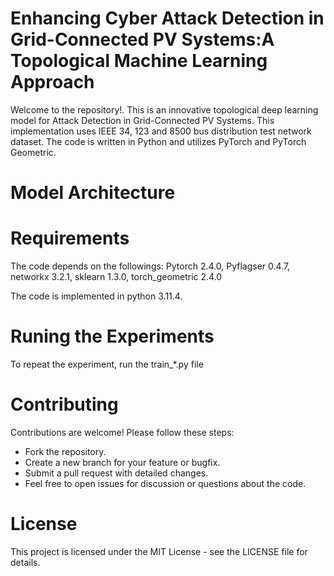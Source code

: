 
# Enhancing Cyber Attack Detection in Grid-Connected PV Systems:A Topological Machine Learning Approach
Welcome to the repository!. This is an innovative topological deep learning model for Attack Detection in Grid-Connected PV Systems. This implementation uses IEEE 34, 123 and 8500 bus distribution test network dataset. The code is written in Python and utilizes PyTorch and PyTorch Geometric.


# Model Architecture



# Requirements
The code depends on the followings:
Pytorch 2.4.0, Pyflagser 0.4.7, networkx 3.2.1, sklearn 1.3.0, torch_geometric 2.4.0

   
The code is implemented in python 3.11.4. 





# Runing the  Experiments
To repeat the experiment, run the train_*.py file


# Contributing
Contributions are welcome! Please follow these steps:

- Fork the repository.
- Create a new branch for your feature or bugfix.
- Submit a pull request with detailed changes.
- Feel free to open issues for discussion or questions about the code.
# License
This project is licensed under the MIT License - see the LICENSE file for details.

